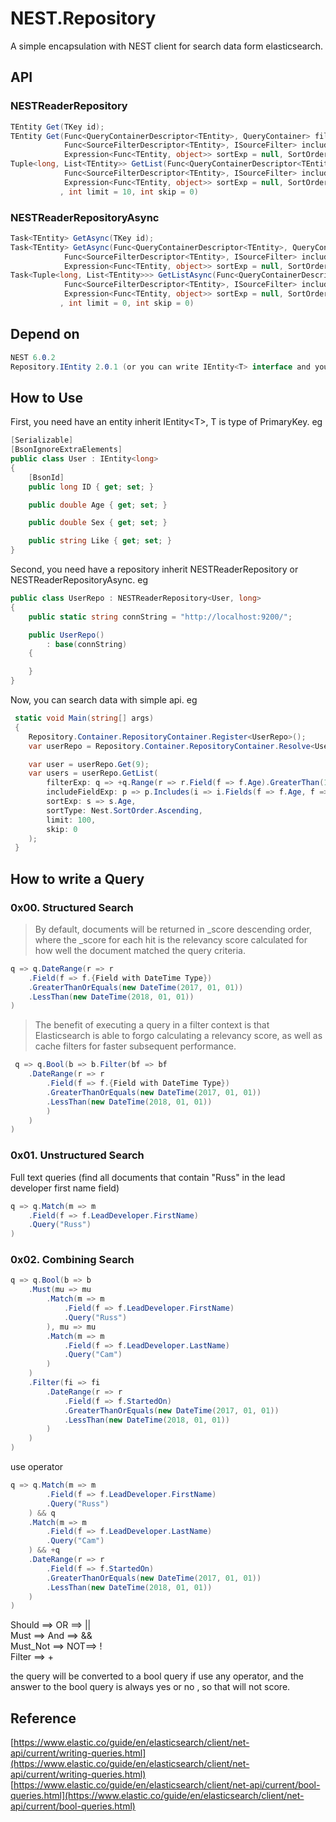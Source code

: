 # NEST.Repository

A simple encapsulation with NEST client for search data form elasticsearch.

## API

### NESTReaderRepository
```csharp
TEntity Get(TKey id);
TEntity Get(Func<QueryContainerDescriptor<TEntity>, QueryContainer> filterExp = null,
            Func<SourceFilterDescriptor<TEntity>, ISourceFilter> includeFieldExp = null,
            Expression<Func<TEntity, object>> sortExp = null, SortOrder sortType = SortOrder.Ascending);
Tuple<long, List<TEntity>> GetList(Func<QueryContainerDescriptor<TEntity>, QueryContainer> filterExp = null,
            Func<SourceFilterDescriptor<TEntity>, ISourceFilter> includeFieldExp = null,
            Expression<Func<TEntity, object>> sortExp = null, SortOrder sortType = SortOrder.Ascending
           , int limit = 10, int skip = 0)
```

### NESTReaderRepositoryAsync
```csharp
Task<TEntity> GetAsync(TKey id);
Task<TEntity> GetAsync(Func<QueryContainerDescriptor<TEntity>, QueryContainer> filterExp = null,
            Func<SourceFilterDescriptor<TEntity>, ISourceFilter> includeFieldExp = null,
            Expression<Func<TEntity, object>> sortExp = null, SortOrder sortType = SortOrder.Ascending);
Task<Tuple<long, List<TEntity>>> GetListAsync(Func<QueryContainerDescriptor<TEntity>, QueryContainer> filterExp = null,
            Func<SourceFilterDescriptor<TEntity>, ISourceFilter> includeFieldExp = null,
            Expression<Func<TEntity, object>> sortExp = null, SortOrder sortType = SortOrder.Ascending
           , int limit = 0, int skip = 0)
```

## Depend on
```csharp
NEST 6.0.2
Repository.IEntity 2.0.1 (or you can write IEntity<T> interface and you entity inherit it.)
```

## How to Use

First, you need have an entity inherit IEntity\<T\>, T is type of PrimaryKey. eg
```csharp
[Serializable]
[BsonIgnoreExtraElements]
public class User : IEntity<long>
{
    [BsonId]
    public long ID { get; set; }

    public double Age { get; set; }

    public double Sex { get; set; }

    public string Like { get; set; }
}
```

Second, you need have a repository inherit NESTReaderRepository or NESTReaderRepositoryAsync. eg
```csharp
public class UserRepo : NESTReaderRepository<User, long>
{
    public static string connString = "http://localhost:9200/";

    public UserRepo()
        : base(connString)
    {

    }
}
```

Now, you can search data with simple api. eg
```csharp
 static void Main(string[] args)
 {
    Repository.Container.RepositoryContainer.Register<UserRepo>();
    var userRepo = Repository.Container.RepositoryContainer.Resolve<UserRepo>();

    var user = userRepo.Get(9);
    var users = userRepo.GetList(
        filterExp: q => +q.Range(r => r.Field(f => f.Age).GreaterThan(13).LessThan(28)), 
        includeFieldExp: p => p.Includes(i => i.Fields(f => f.Age, f => f.Sex, f => f.Like)),
        sortExp: s => s.Age,
        sortType: Nest.SortOrder.Ascending,
        limit: 100,
        skip: 0
    );
 }
```

## How to write a Query
### 0x00. Structured Search
>By default, documents will be returned in _score descending order, where the _score for each hit is the relevancy score calculated for how well the document matched the query criteria.
```csharp
q => q.DateRange(r => r
    .Field(f => f.{Field with DateTime Type})
    .GreaterThanOrEquals(new DateTime(2017, 01, 01))
    .LessThan(new DateTime(2018, 01, 01))
)
```

>The benefit of executing a query in a filter context is that Elasticsearch is able to forgo calculating a relevancy score, as well as cache filters for faster subsequent performance.
```csharp
 q => q.Bool(b => b.Filter(bf => bf
    .DateRange(r => r
        .Field(f => f.{Field with DateTime Type})
        .GreaterThanOrEquals(new DateTime(2017, 01, 01))
        .LessThan(new DateTime(2018, 01, 01))
        )
    )
)
```

### 0x01. Unstructured Search
Full text queries (find all documents that contain "Russ" in the lead developer first name field)
```csharp
q => q.Match(m => m
    .Field(f => f.LeadDeveloper.FirstName)
    .Query("Russ")
)
```

### 0x02. Combining Search
```csharp
q => q.Bool(b => b
    .Must(mu => mu
        .Match(m => m
            .Field(f => f.LeadDeveloper.FirstName)
            .Query("Russ")
        ), mu => mu
        .Match(m => m
            .Field(f => f.LeadDeveloper.LastName)
            .Query("Cam")
        )
    )
    .Filter(fi => fi
        .DateRange(r => r
            .Field(f => f.StartedOn)
            .GreaterThanOrEquals(new DateTime(2017, 01, 01))
            .LessThan(new DateTime(2018, 01, 01))
        )
    )
)
```

use operator
```csharp
q => q.Match(m => m
        .Field(f => f.LeadDeveloper.FirstName)
        .Query("Russ")
    ) && q
    .Match(m => m
        .Field(f => f.LeadDeveloper.LastName)
        .Query("Cam")
    ) && +q
    .DateRange(r => r
        .Field(f => f.StartedOn)
        .GreaterThanOrEquals(new DateTime(2017, 01, 01))
        .LessThan(new DateTime(2018, 01, 01))
    )
)
```

Should ==> OR ==> ||  
Must ==> And ==> &&  
Must_Not ==> NOT==> !  
Filter ==> + 

the query will be converted to a bool query if use any operator, and the answer to the bool query is always yes or no , so that will not score.


## Reference
[https://www.elastic.co/guide/en/elasticsearch/client/net-api/current/writing-queries.html](https://www.elastic.co/guide/en/elasticsearch/client/net-api/current/writing-queries.html)
[https://www.elastic.co/guide/en/elasticsearch/client/net-api/current/bool-queries.html](https://www.elastic.co/guide/en/elasticsearch/client/net-api/current/bool-queries.html)